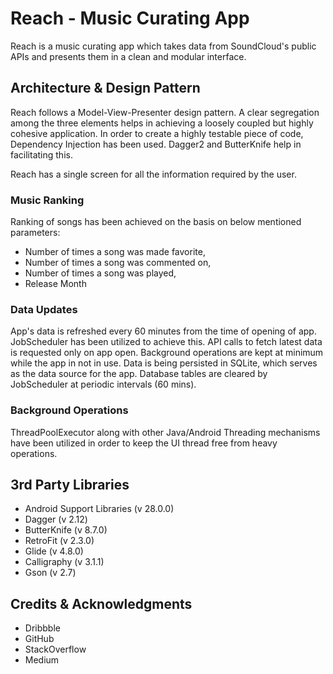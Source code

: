 # Reach - Music Curating App

Reach is a music curating app which takes data from SoundCloud's public APIs and presents them in a clean and modular interface.


## Architecture & Design Pattern

Reach follows a Model-View-Presenter design pattern. A clear segregation among the three elements helps in achieving a loosely coupled but highly cohesive application.
In order to create a highly testable piece of code, Dependency Injection has been used. Dagger2 and ButterKnife help in facilitating this.

Reach has a single screen for all the information required by the user.


### Music Ranking
Ranking of songs has been achieved on the basis on below mentioned parameters:

* Number of times a song was made favorite,
* Number of times a song was commented on,
* Number of times a song was played,
* Release Month

### Data Updates
App's data is refreshed every 60 minutes from the time of opening of app. JobScheduler has been utilized to achieve this. API calls to fetch latest data is requested only on app open. Background operations are kept at minimum while the app in not in use.
Data is being persisted in SQLite, which serves as the data source for the app. Database tables are cleared by JobScheduler at periodic intervals (60 mins).

### Background Operations
ThreadPoolExecutor along with other Java/Android Threading mechanisms have been utilized in order to keep the UI thread free from heavy operations.


## 3rd Party Libraries

* Android Support Libraries (v 28.0.0)
* Dagger (v 2.12)
* ButterKnife (v 8.7.0)
* RetroFit (v 2.3.0)
* Glide (v 4.8.0)
* Calligraphy (v 3.1.1)
* Gson (v 2.7)


## Credits & Acknowledgments

* Dribbble
* GitHub
* StackOverflow
* Medium


